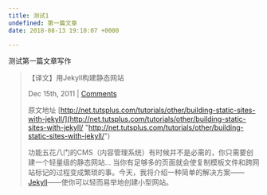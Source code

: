 ```yaml
---
title: 测试1
undefined: 第一篇文章
date: 2018-08-13 19:10:07 +0000

---
```

测试第一篇文章写作

> 【译文】用Jekyll构建静态网站
>
> Dec 15th, 2011 | [Comments](http://chen.yanping.me/cn/blog/2011/12/15/building-static-sites-with-jekyll/#disqus_thread)
>
> 原文地址 [http://net.tutsplus.com/tutorials/other/building-static-sites-with-jekyll/](http://net.tutsplus.com/tutorials/other/building-static-sites-with-jekyll/ "http://net.tutsplus.com/tutorials/other/building-static-sites-with-jekyll/")
>
> 功能五花八门的CMS（内容管理系统）有时候并不是必需的，你只需要创建一个轻量级的静态网站… 当你有足够多的页面就会使复制模板文件和跨网站标记的过程变成繁琐的事。今天，我将介绍一种简单的解决方案——[Jekyll](http://jekyllrb.com/)——使你可以轻而易举地创建小型网站。